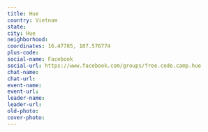 ```yaml
---
title: Hue
country: Vietnam
state: 
city: Hue
neighborhood: 
coordinates: 16.47785, 107.576774
plus-code:
social-name: Facebook
social-url: https://www.facebook.com/groups/free.code.camp.hue
chat-name:
chat-url:
event-name:
event-url:
leader-name:
leader-url:
old-photo: 
cover-photo:
---
```

